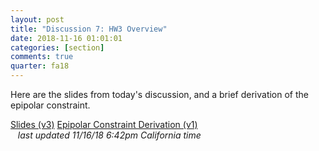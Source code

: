 ```yaml
---
layout: post
title: "Discussion 7: HW3 Overview"
date: 2018-11-16 01:01:01
categories: [section]
comments: true
quarter: fa18
---
```


Here are the slides from today's discussion, and a brief derivation of the epipolar constraint.

<a href="{{ site.url }}/slides/fa18/hw3_overview.pdf"  class="btn btn-warning post-btn-link">Slides (v3)</a>
<a href="{{ site.url }}/notes/fa18/fundamental_ec.pdf" class="btn btn-warning post-btn-link">Epipolar Constraint Derivation (v1)</a>
<span class="desktop-hide"><br /></span><span class="mobile-hide">&nbsp;&nbsp;</span> <em>last updated 11/16/18 6:42pm California time</em>
